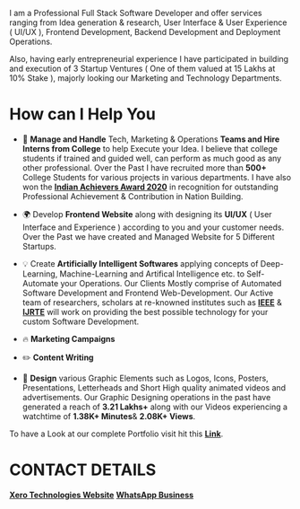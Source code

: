 I am a Professional Full Stack Software Developer and offer services ranging from Idea generation & research, User Interface & User Experience ( UI/UX ), Frontend Development, Backend Development and Deployment Operations.

Also, having early entrepreneurial experience I have participated in building and execution of 3 Startup Ventures ( One of them valued at 15 Lakhs at 10% Stake ), majorly looking our Marketing and Technology Departments.

# How can I Help You

- 📐 **Manage and Handle** Tech, Marketing & Operations **Teams and Hire Interns from College** to help Execute your Idea. I believe that college students if trained and guided well, can perform as much good as any other professional. Over the Past I have recruited more than **500+** College Students for various projects in various departments. I have also won the [**Indian Achievers Award 2020**](https://www.iafindia.com/mr-aman-jha/) in recognition for outstanding Professional Achievement & Contribution in Nation Building.

- 🌍 Develop **Frontend Website** along with designing its **UI/UX** ( User Interface and Experience ) according to you and your customer needs. Over the Past we have created and Managed Website for 5 Different Startups.

- 💡 Create **Artificially Intelligent Softwares** applying concepts of Deep-Learning, Machine-Learning and Artifical Intelligence etc. to Self-Automate your Operations. Our Clients Mostly comprise of Automated Software Development and Frontend Web-Development. Our Active team of researchers, scholars at re-knowned institutes such as [**IEEE**](https://www.ieee.org/) & [**IJRTE**](https://www.ijrte.org/) will work on providing the best possible technology for your custom Software Development.

- 🔥 **Marketing Campaigns**

- ✏️ **Content Writing**

- 🎨 **Design** various Graphic Elements such as Logos, Icons, Posters, Presentations, Letterheads and Short High quality animated videos and advertisements. Our Graphic Designing operations in the past have generated a reach of **3.21 Lakhs+** along with our Videos experiencing a watchtime of **1.38K+ Minutes**& **2.08K+ Views**.


To have a Look at our complete Portfolio visit hit this [**Link**](https://github.com/inofficialamanjha/Marketing-Designing-Development).

# CONTACT DETAILS

[**Xero Technologies Website**](https://xeroed.tech/)
[**WhatsApp Business**](https://api.whatsapp.com/message/VQX4YB3VKS3RE1)
